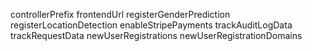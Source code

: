 controllerPrefix
frontendUrl
registerGenderPrediction
registerLocationDetection
enableStripePayments
trackAuditLogData
trackRequestData
newUserRegistrations
newUserRegistrationDomains
